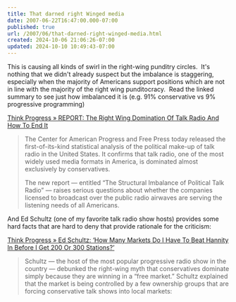 ```yaml
---
title: That darned right Winged media
date: 2007-06-22T16:47:00.000-07:00
published: true
url: /2007/06/that-darned-right-winged-media.html
created: 2024-10-06 21:06:26-07:00
updated: 2024-10-10 10:49:43-07:00
---
```


This is causing all kinds of swirl in the right-wing punditry circles.  It's nothing that we didn't already suspect but the imbalance is staggering, especially when the majority of Americans support positions which are not in line with the majority of the right wing punditocracy.  Read the linked summary to see just how imbalanced it is (e.g. 91% conservative vs 9% progressive programming)  
  
[Think Progress » REPORT: The Right Wing Domination Of Talk Radio And How To End It](https://thinkprogress.org/2007/06/20/radio-report/)  

> The Center for American Progress and Free Press today released the first-of-its-kind statistical analysis of the political make-up of talk radio in the United States. It confirms that talk radio, one of the most widely used media formats in America, is dominated almost exclusively by conservatives.  
>   
> The new report — entitled “The Structural Imbalance of Political Talk Radio” — raises serious questions about whether the companies licensed to broadcast over the public radio airwaves are serving the listening needs of all Americans.

And Ed Schultz (one of my favorite talk radio show hosts) provides some hard facts that are hard to deny that provide rationale for the criticism:  
  
[Think Progress » Ed Schultz: ‘How Many Markets Do I Have To Beat Hannity In Before I Get 200 Or 300 Stations?’](https://thinkprogress.org/2007/06/22/schultz-on-radio-report/)  

> Schultz — the host of the most popular progressive radio show in the country — debunked the right-wing myth that conservatives dominate simply because they are winning in a “free market.” Schultz explained that the market is being controlled by a few ownership groups that are forcing conservative talk shows into local markets: